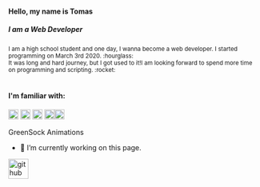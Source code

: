 
#### Hello, my name is Tomas
##### I am a Web Developer

<sub>
I am a high school student and one day, I wanna become a web developer. I started programming on March 3rd 2020.  :hourglass:<br>
It was long and hard journey, but I got used to it!I am looking forward to spend more time on programming and scripting.  :rocket:
</sub>
<br>
<br>

#### I'm familiar with: 
<img src='https://simpleicons.org/icons/html5.svg' alt='html' height='20'> <img src='https://simpleicons.org/icons/css3.svg' alt='css' height='20'> <img src='https://simpleicons.org/icons/sass.svg' alt='sasst' height='20'>  <img src='https://cdn.jsdelivr.net/npm/simple-icons@3.0.1/icons/javascript.svg' alt='¨javascript' height='20'><img src='https://simpleicons.org/icons/greensock.svg' alt='gsap' height='20'>



GreenSock Animations <br>


- 🔭 I’m currently working on this page. 




[<img src='https://cdn.jsdelivr.net/npm/simple-icons@3.0.1/icons/github.svg' alt='github' height='40'>](https://github.com/thomasinho537)  

